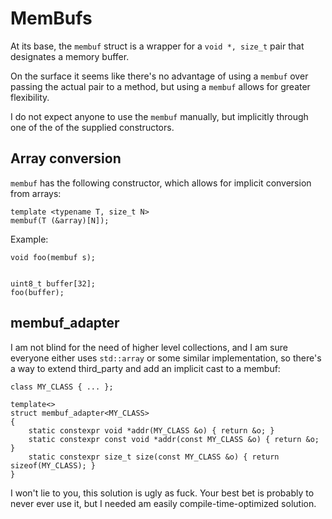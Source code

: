 # MemBufs #
At its base, the `membuf` struct is a wrapper for a `void *, size_t` pair that designates a memory buffer.

On the surface it seems like there's no advantage of using a `membuf` over passing the actual pair to a method, but using a `membuf` allows for greater flexibility.

I do not expect anyone to use the `membuf` manually, but implicitly through one of the of the supplied constructors.

## Array conversion ##
`membuf` has the following constructor, which allows for implicit conversion from arrays:
```
template <typename T, size_t N>
membuf(T (&array)[N]);
```
Example:
```
void foo(membuf s);


uint8_t buffer[32];
foo(buffer);
```

## membuf_adapter ##
I am not blind for the need of higher level collections, and I am sure everyone either uses `std::array` or some similar implementation,
so there's a way to extend third_party and add an implicit cast to a membuf:
```
class MY_CLASS { ... };

template<>
struct membuf_adapter<MY_CLASS>
{
    static constexpr void *addr(MY_CLASS &o) { return &o; }
    static constexpr const void *addr(const MY_CLASS &o) { return &o; }
    static constexpr size_t size(const MY_CLASS &o) { return sizeof(MY_CLASS); }
}
```

I won't lie to you, this solution is ugly as fuck. 
Your best bet is probably to never ever use it, but I needed am easily compile-time-optimized solution. 
